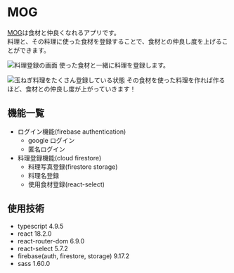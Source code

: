 # MOG

[MOG](https://m0g.app/)は食材と仲良くなれるアプリです。<br>
料理と、その料理に使った食材を登録することで、食材との仲良し度を上げることができます。

![料理登録の画面](https://user-images.githubusercontent.com/124668307/235273375-f5a58cd5-09b7-4227-95e5-11d7fe5ceba4.png)
使った食材と一緒に料理を登録します。

![玉ねぎ料理をたくさん登録している状態](https://user-images.githubusercontent.com/124668307/235273525-2cdc64e3-b3c5-4444-9228-8f6365decd20.png)
その食材を使った料理を作れば作るほど、食材との仲良し度が上がっていきます！

## 機能一覧

- ログイン機能(firebase authentication)
  - google ログイン
  - 匿名ログイン
- 料理登録機能(cloud firestore)
  - 料理写真登録(firestore storage)
  - 料理名登録
  - 使用食材登録(react-select)

## 使用技術

- typescript 4.9.5
- react 18.2.0
- react-router-dom 6.9.0
- react-select 5.7.2
- firebase(auth, firestore, storage) 9.17.2
- sass 1.60.0
